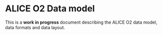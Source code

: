 # ALICE O2 Data model
This is a **work in progress** document describing the ALICE O2 data model, data formats and data layout.
